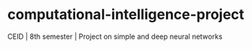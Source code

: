 # computational-intelligence-project
CEID | 8th semester | Project on simple and deep neural networks
